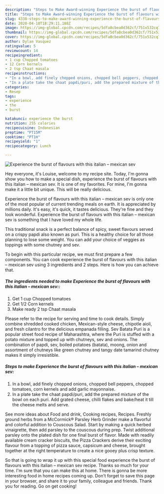 ```yaml
---
description: "Steps to Make Award-winning Experience the burst of flavours with this italian – mexican sev"
title: "Steps to Make Award-winning Experience the burst of flavours with this italian – mexican sev"
slug: 4338-steps-to-make-award-winning-experience-the-burst-of-flavours-with-this-italian-mexican-sev
date: 2020-04-10T18:29:11.188Z
image: https://img-global.cpcdn.com/recipes/5dfa8cbea0d362cf/751x532cq70/experience-the-burst-of-flavours-with-this-italian-mexican-sev-recipe-main-photo.jpg
thumbnail: https://img-global.cpcdn.com/recipes/5dfa8cbea0d362cf/751x532cq70/experience-the-burst-of-flavours-with-this-italian-mexican-sev-recipe-main-photo.jpg
cover: https://img-global.cpcdn.com/recipes/5dfa8cbea0d362cf/751x532cq70/experience-the-burst-of-flavours-with-this-italian-mexican-sev-recipe-main-photo.jpg
author: Dylan Vasquez
ratingvalue: 5
reviewcount: 14
recipeingredient:
- 1 cup Chopped tomatoes
- 12 Corn kernels
- 2 tsp Chaat masala
recipeinstructions:
- "In a bowl, add finely chopped onions, chopped bell peppers, chopped tomatoes, corn kernels and add garlic mayonnaise."
- "In a plate take the chaat papdi/puri, add the prepared mixture of the bowl on each puri. Add grated cheese, chilli flakes and bake/heat it till the cheese melts and serve."
categories:
- Resep
tags:
- experience
- the
- burst

katakunci: experience the burst
nutrition: 255 calories
recipecuisine: Indonesian
preptime: "PT15M"
cooktime: "PT1H"
recipeyield: "1"
recipecategory: Lunch

---
```



![Experience the burst of flavours with this italian – mexican sev](https://img-global.cpcdn.com/recipes/5dfa8cbea0d362cf/751x532cq70/experience-the-burst-of-flavours-with-this-italian-mexican-sev-recipe-main-photo.jpg)

Hey everyone, it's Louise, welcome to my recipe site. Today, I'm gonna show you how to make a special dish, experience the burst of flavours with this italian – mexican sev. It is one of my favorites. For mine, I'm gonna make it a little bit unique. This will be really delicious.

Experience the burst of flavours with this italian – mexican sev is only one of the most popular of current trending meals on earth. It is appreciated by millions daily. It's easy, it's quick, it tastes delicious. They're fine and they look wonderful. Experience the burst of flavours with this italian – mexican sev is something that I have loved my whole life.

This traditional snack is a perfect balance of spicy, sweet flavours served on a crispy papdi also known as puri. This is a healthy choice for all those planning to lose some weight. You can add your choice of veggies as toppings with some chutney and sev.


To begin with this particular recipe, we must first prepare a few components. You can cook experience the burst of flavours with this italian – mexican sev using 3 ingredients and 2 steps. Here is how you can achieve that.

##### The ingredients needed to make Experience the burst of flavours with this italian – mexican sev::

1. Get 1 cup Chopped tomatoes
1. Get 1/2 Corn kernels
1. Make ready 2 tsp Chaat masala


Please refer to the recipe for serving and time to cook details. Simply combine shredded cooked chicken, Mexican-style cheese, chipotle aioli, and fresh cilantro for the delicious empanada filling. Sev Batata Puri is a popular street food recipe of Maharashtra, where the Puri is stuffed with a potato mixture and topped up with chutneys, sev and onions. The combination of papdi, sev, boiled potatoes (batata), moong, onion and assortment of chutneys like green chutney and tangy date tamarind chutney makes it simply irresistible. 

##### Steps to make Experience the burst of flavours with this italian – mexican sev:

1. In a bowl, add finely chopped onions, chopped bell peppers, chopped tomatoes, corn kernels and add garlic mayonnaise.
1. In a plate take the chaat papdi/puri, add the prepared mixture of the bowl on each puri. Add grated cheese, chilli flakes and bake/heat it till the cheese melts and serve.


See more ideas about Food and drink, Cooking recipes, Recipes. Freshly ground herbs from a McCormick® Parsley Herb Grinder make a flavorful and colorful addition to Couscous Salad. Start by making a quick herbed vinaigrette, then add parsley to the couscous during prep. Twist additional parsley onto the plated dish for one final burst of flavor. Made with readily available cream cracker biscuits, the Pizza Crackers derive their exciting flavour from a topping of pizza sauce, capsicum and cheese, brought together at the right temperature to create a nice gooey plus crisp texture. 

So that is going to wrap it up with this special food experience the burst of flavours with this italian – mexican sev recipe. Thanks so much for your time. I'm sure that you can make this at home. There is gonna be more interesting food in home recipes coming up. Don't forget to save this page in your browser, and share it to your family, colleague and friends. Thank you for reading. Go on get cooking!
